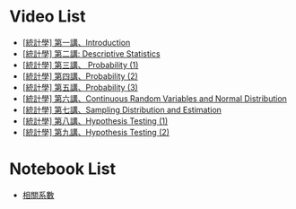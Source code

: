 #  Video List

* [[統計學] 第一講、Introduction](https://www.youtube.com/watch?v=X4QQNEhKRzI)
* [[統計學] 第二講: Descriptive Statistics](https://www.youtube.com/watch?v=OVacTpGgBVM)
* [[統計學] 第三講、 Probability (1)](https://www.youtube.com/watch?v=Ds_Gd5riwUQ&t=3924s)
* [[統計學] 第四講、Probability (2)](https://www.youtube.com/watch?v=riXy1tqw85c)
* [[統計學] 第五講、Probability (3)](https://www.youtube.com/watch?v=-JUMAzRYr2g&t=5297s)
* [[統計學] 第六講、Continuous Random Variables and Normal Distribution](https://www.youtube.com/watch?v=uWWagwryQPs&t=1621s)
* [[統計學] 第七講、Sampling Distribution and Estimation](https://www.youtube.com/watch?v=GK4LW8Ofbkg&t=3413s)
* [[統計學] 第八講、Hypothesis Testing (1)](https://www.youtube.com/watch?v=0stNHOuQaB8&t=177s)
* [[統計學] 第九講、Hypothesis Testing (2)](https://www.youtube.com/watch?v=Oa937O5Qlc8&feature=emb_logo)

# Notebook List
* [相關系數](./Correlation_Coefficient_and_Covariance.ipynb)
